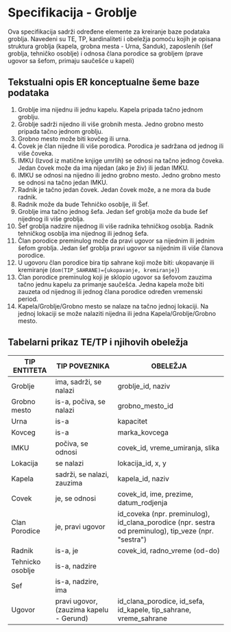 # Specifikacija - Groblje

Ova specifikacija sadrži određene elemente za kreiranje baze podataka
groblja. Navedeni su TE, TP, kardinaliteti i obeležja pomoću kojih je opisana struktura groblja (kapela, grobna mesta - Urna, Sanduk), zaposlenih (šef groblja, tehničko osoblje) i odnosa člana porodice sa grobljem (prave ugovor sa šefom, primaju saučešće u kapeli)

## Tekstualni opis ER konceptualne šeme baze podataka

1. Groblje ima nijednu ili jednu kapelu. Kapela pripada tačno jednom groblju.
1. Groblje sadrži nijedno ili više grobnih mesta. Jedno grobno mesto pripada tačno jednom groblju.
1. Grobno mesto može biti kovčeg ili urna.
1. Čovek je član nijedne ili više porodica. Porodica je sadržana od jednog ili više čoveka.
1. IMKU (Izvod iz matične knjige umrlih) se odnosi na tačno jednog čoveka. Jedan čovek može da ima nijedan (ako je živ) ili jedan IMKU.
1. IMKU se odnosi na nijedno ili jedno grobno mesto. Jedno grobno mesto se odnosi na tačno jedan IMKU.
1. Radnik je tačno jedan čovek. Jedan čovek može, a ne mora da bude radnik.
1. Radnik može da bude Tehničko osoblje, ili Šef.
1. Groblje ima tačno jednog šefa. Jedan šef groblja može da bude šef nijednog ili više groblja.
1. Šef groblja nadzire nijednog ili više radnika tehničkog osoblja. Radnik tehničkog osoblja ima nijednog ili jednog šefa.
1. Član porodice preminulog može da pravi ugovor sa nijednim ili jednim šefom groblja. Jedan šef groblja pravi ugovor sa nijednim ili više članova porodice.
1. U ugovoru član porodice bira tip sahrane koji može biti: ukopavanje ili kremiranje (`dom(TIP_SAHRANE)={ukopavanje, kremiranje}`)
1. Član porodice preminulog koji je sklopio ugovor sa šefovom zauzima tačno jednu kapelu za primanje saučešća. Jedna kapela može biti zauzeta od nijednog ili jednog člana porodice određen vremenski period.
1. Kapela/Groblje/Grobno mesto se nalaze na tačno jednoj lokaciji. Na jednoj lokaciji se može nalaziti nijedna ili jedna Kapela/Groblje/Grobno mesto.

## Tabelarni prikaz TE/TP i njihovih obeležja

| TIP ENTITETA | TIP POVEZNIKA | OBELEŽJA |
| --- | --- | --- |
| Groblje | ima, sadrži, se nalazi | groblje_id, naziv |
| Grobno mesto | is-a, počiva, se nalazi | grobno_mesto_id |
| Urna | is-a | kapacitet |
| Kovceg | is-a | marka_kovcega |
| IMKU |  počiva, se odnosi | covek_id, vreme_umiranja, slika |
| Lokacija | se nalazi | lokacija_id, x, y |
| Kapela | sadrži, se nalazi, zauzima | kapela_id, naziv |
| Covek |  je, se odnosi | covek_id, ime, prezime, datum_rodjenja |
| Clan Porodice | je, pravi ugovor | id_coveka (npr. preminulog), id_clana_porodice (npr. sestra od preminulog), tip_veze (npr. "sestra") |   
| Radnik | is-a, je | covek_id, radno_vreme (od-do) |
| Tehnicko osoblje | is-a, nadzire | |
| Sef | is-a, nadzire, ima | |
| Ugovor | pravi ugovor, (zauzima kapelu - Gerund) | id_clana_porodice, id_sefa, id_kapele, tip_sahrane, vreme_sahrane |
